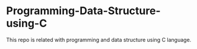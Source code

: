 # Programming-Data-Structure-using-C
This repo is related with programming and data structure using C language.
